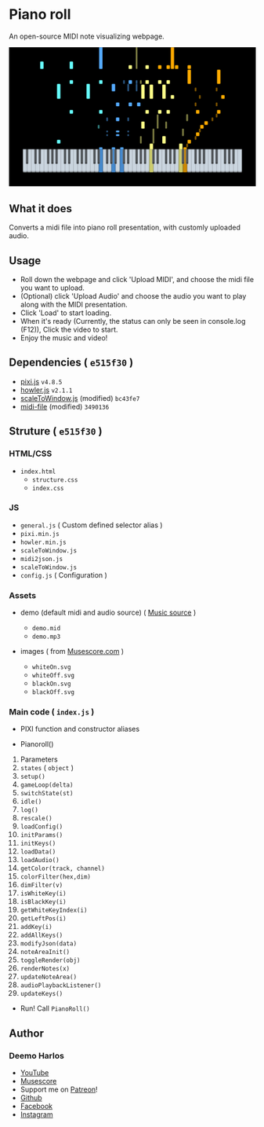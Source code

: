 # Piano roll

An open-source MIDI note visualizing webpage.

![Demo Image](https://github.com/DeemoHarlos/pianoroll/blob/master/demo.png?raw=true)

## What it does

Converts a midi file into piano roll presentation, with customly uploaded audio.

## Usage
* Roll down the webpage and click 'Upload MIDI', and choose the midi file you want to upload.
* (Optional) click 'Upload Audio' and choose the audio you want to play along with the MIDI presentation.
* Click 'Load' to start loading.
* When it's ready (Currently, the status can only be seen in console.log (F12)), Click the video to start.
* Enjoy the music and video!

## Dependencies ( `e515f30` )
* [pixi.js](http://www.pixijs.com/) `v4.8.5`
* [howler.js](https://howlerjs.com/) `v2.1.1`
* [scaleToWindow.js](https://github.com/kittykatattack/scaleToWindow) (modified) `bc43fe7`
* [midi-file](https://github.com/carter-thaxton/midi-file) (modified) `3490136`

## Struture ( `e515f30` )

### HTML/CSS
* `index.html`
	* `structure.css`
	* `index.css`

### JS
* `general.js` ( Custom defined selector alias )
* `pixi.min.js`
* `howler.min.js`
* `scaleToWindow.js`
* `midi2json.js`
* `scaleToWindow.js`
* `config.js` ( Configuration )

### Assets
* demo (default midi and audio source) ( [Music source](https://www.youtube.com/watch?v=BGzIIVYzUkY) )
	* `demo.mid`
	* `demo.mp3`

* images ( from [Musescore.com](https://musescore.com) )
	* `whiteOn.svg`
	* `whiteOff.svg`
	* `blackOn.svg`
	* `blackOff.svg`

### Main code ( `index.js` )
* PIXI function and constructor aliases

* Pianoroll()
1. Parameters
2. `states` ( `object` )
3. `setup()`
4. `gameLoop(delta)`
5. `switchState(st)`
6. `idle()`
7. `log()`
8. `rescale()`
9. `loadConfig()`
10. `initParams()`
11. `initKeys()`
12. `loadData()`
13. `loadAudio()`
14. `getColor(track, channel)`
15. `colorFilter(hex,dim)`
16. `dimFilter(v)`
17. `isWhiteKey(i)`
18. `isBlackKey(i)`
19. `getWhiteKeyIndex(i)`
20. `getLeftPos(i)`
21. `addKey(i)`
22. `addAllKeys()`
23. `modifyJson(data)`
24. `noteAreaInit()`
25. `toggleRender(obj)`
26. `renderNotes(x)`
27. `updateNoteArea()`
28. `audioPlaybackListener() `
29. `updateKeys()`

* Run! Call `PianoRoll()`

## Author
### Deemo Harlos
* [YouTube](https://youtube.com/c/deemoharlos)
* [Musescore](https://musescore.com/deemo_harlos)
* Support me on [Patreon](https://patreon.com/DeemoHarlos)!
* [Github](https://github.com/DeemoHarlos)
* [Facebook](https://facebook.com/deemoharlos.music/)
* [Instagram](https://instagram.com/deemo_harlos/)
